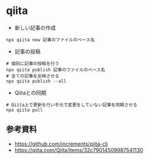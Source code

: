 # qiita


* 新しい記事の作成
```
npx qiita new 記事のファイルのベース名
```

* 記事の投稿
```
# 個別に記事の投稿を行う
npx qiita publish 記事のファイルのベース名
# 全ての記事を反映させる
npx qiita publish --all
```

* Qiitaとの同期
```
# Qiita上で更新を行い手元で変更をしていない記事を同期させる
npx qiita pull
```

## 参考資料
* https://github.com/increments/qiita-cli
* https://qiita.com/Qiita/items/32c79014509987541130